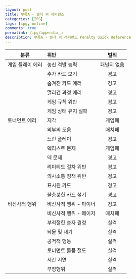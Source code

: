 ```yaml
---
layout: post
title: 부록A - 벌칙 퀵 레퍼런스
categories: [IPG]
tags: [ipg, online]
comments: true
permalink: /ipg/appendix_a
description: 부록A - 벌칙 퀵 레퍼런스 Penalty Quick Reference
---
```


| 분류             |          위반          |     벌칙    |
|------------------|:----------------------|:-----------:|
| 게임 플레이 에러 | 놓친 격발 능력         | 패널티 없음 |
|                  | 추가 카드 보기         | 경고        |
|                  | 숨겨진 카드 에러       | 경고        |
|                  | 멀리건 과정 에러       | 경고        |
|                  | 게임 규칙 위반         | 경고        |
|                  | 게임 상태 유지 실패    | 경고        |
| 토너먼트 에러    | 지각                   | 게임패      |
|                  | 외부의 도움            | 매치패      |
|                  | 느린 플레이            | 경고        |
|                  | 덱리스트 문제          | 게임패      |
|                  | 덱 문제                | 경고        |
|                  | 리미티드 절차 위반     | 경고        |
|                  | 의사소통 정책 위반     | 경고        |
|                  | 표시된 카드            | 경고        |
|                  | 불충분한 카드 섞기     | 경고        |
| 비신사적 행위    | 비신사적 행위 - 마이너 | 경고        |
|                  | 비신사적 행위 - 메이저 | 매치패      |
|                  | 부적절한 승자 결정     | 실격        |
|                  | 뇌물 및 내기           | 실격        |
|                  | 공격적 행동            | 실격        |
|                  | 토너먼트 물품 절도     | 실격        |
|                  | 시간 지연              | 실격        |
|                  | 부정행위               | 실격        |